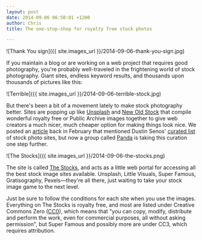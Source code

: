 ```yaml
---
layout: post
date: 2014-09-06 06:50:01 +1200
author: Chris
title: The one-stop-shop for royalty free stock photos

---
```


![Thank You sign]({{ site.images_url }}/2014-09-06-thank-you-sign.jpg)

<!-- excerpt -->

If you maintain a blog or are working on a web project that requires good photography, you're probably well-traveled in the frightening world of stock photography. Giant sites, endless keyword results, and thousands upon thousands of pictures like this:

![Terrible]({{ site.images_url }}/2014-09-06-terrible-stock.jpg)

<!-- /excerpt -->

But there's been a bit of a movement lately to make stock photography better. Sites are popping up like [Unsplash](http://unsplash.com/) and [New Old Stock](http://nos.twnsnd.co/) that compile wonderful royalty free or Public Archive images together to give web creators a much nicer, much cheaper option for making things look nice. We posted an [article](http://blog.iwantmyname.com/2014/02/need-images-for-your-site-here-are-some-tips-for-doing-it-right-tip-1-never-use-the-corporate-high-five.html) back in February that mentioned Dustin Senos' [curated list](https://medium.com/@dustin/stock-photos-that-dont-suck-62ae4bcbe01b) of stock photo sites, but now a group called [Panda](http://usepanda.com/) is taking this curation one step further.

![The Stocks]({{ site.images_url }}/2014-09-06-the-stocks.png)

The site is called [The Stocks](http://thestocks.im/), and acts as a little web portal for accessing all the best stock image sites available. Unsplash, Little Visuals, Super Famous, Gratisography, Pexels—they're all there, just waiting to take your stock image game to the next level.

Just be sure to follow the conditions for each site when you use the images. Everything on The Stocks is royalty free, and most are listed under Creative Commons Zero ([CC0](http://creativecommons.org/publicdomain/zero/1.0/)), which means that "you can copy, modify, distribute and perform the work, even for commercial purposes, all without asking permission", but Super Famous and possibly more are under CC3, which requires attribution. 

